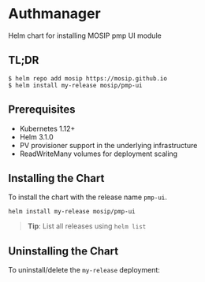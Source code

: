 # Authmanager

Helm chart for installing MOSIP pmp UI module

## TL;DR

```console
$ helm repo add mosip https://mosip.github.io
$ helm install my-release mosip/pmp-ui
```

## Prerequisites

- Kubernetes 1.12+
- Helm 3.1.0
- PV provisioner support in the underlying infrastructure
- ReadWriteMany volumes for deployment scaling

## Installing the Chart

To install the chart with the release name `pmp-ui`.

```console
helm install my-release mosip/pmp-ui
```

> **Tip**: List all releases using `helm list`

## Uninstalling the Chart

To uninstall/delete the `my-release` deployment:


